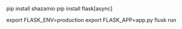 pip install shazamio
pip install flask[async]


export FLASK_ENV=production
export FLASK_APP=app.py
flusk run